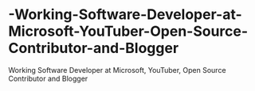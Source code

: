 # -Working-Software-Developer-at-Microsoft-YouTuber-Open-Source-Contributor-and-Blogger
 Working Software Developer at Microsoft, YouTuber, Open Source Contributor and Blogger
